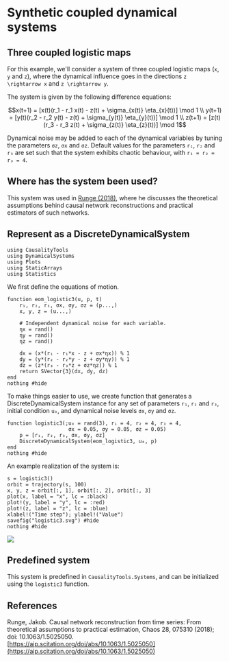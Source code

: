 # Synthetic coupled dynamical systems

## Three coupled logistic maps

For this example, we'll consider a system of three coupled logistic
maps (``x``, ``y`` and ``z``), where the dynamical influence goes in the directions ``z \rightarrow x`` and ``z \rightarrow y``.

The system is given by the following difference equations:

```math
x(t+1) = [x(t)(r_1 - r_1 x(t) - z(t) + \sigma_{x(t)} \eta_{x}(t))] \mod 1 \\
y(t+1) = [y(t)(r_2 - r_2 y(t) - z(t) + \sigma_{y(t)} \eta_{y}(t))] \mod 1 \\
z(t+1) = [z(t)(r_3 - r_3 z(t) + \sigma_{z(t)} \eta_{z}(t))] \mod 1
```

Dynamical noise may be added to each of the dynamical variables by tuning the parameters `σz`, `σx` and `σz`. Default values for the parameters `r₁`, `r₂` and `r₃` are set such that the system exhibits chaotic behaviour, with `r₁ = r₂ = r₃ = 4`.


## Where has the system been used?
This system was used in [Runge (2018)](https://aip.scitation.org/doi/abs/10.1063/1.5025050), where he
discusses the theoretical assumptions behind causal network reconstructions and practical estimators of such networks.


## Represent as a DiscreteDynamicalSystem

```@setup logistic3
using CausalityTools
using DynamicalSystems
using Plots
using StaticArrays
using Statistics
```

We first define the equations of motion.

```@example logistic3
function eom_logistic3(u, p, t)
    r₁, r₂, r₃, σx, σy, σz = (p...,)
    x, y, z = (u...,)

    # Independent dynamical noise for each variable.
    ηx = rand()
    ηy = rand()
    ηz = rand()

    dx = (x*(r₁ - r₁*x - z + σx*ηx)) % 1
    dy = (y*(r₂ - r₂*y - z + σy*ηy)) % 1
    dz = (z*(r₃ - r₃*z + σz*ηz)) % 1
    return SVector{3}(dx, dy, dz)
end
nothing #hide
```

To make things easier to use, we create function that generates a
DiscreteDynamicalSystem instance for any set of parameters `r₁`, `r₂` and `r₃`, initial condition `u₀`, and dynamical noise levels `σx`, `σy` and `σz`.

```@example logistic3
function logistic3(;u₀ = rand(3), r₁ = 4, r₂ = 4, r₃ = 4,
                    σx = 0.05, σy = 0.05, σz = 0.05)
    p = [r₁, r₂, r₃, σx, σy, σz]
    DiscreteDynamicalSystem(eom_logistic3, u₀, p)
end
nothing #hide
```

An example realization of the system is:

```@example logistic3
s = logistic3()
orbit = trajectory(s, 100)
x, y, z = orbit[:, 1], orbit[:, 2], orbit[:, 3]
plot(x, label = "x", lc = :black)
plot!(y, label = "y", lc = :red)
plot!(z, label = "z", lc = :blue)
xlabel!("Time step"); ylabel!("Value")
savefig("logistic3.svg") #hide
nothing #hide
```

![](logistic3.svg)

## Predefined system
This system is predefined in `CausalityTools.Systems`, and can be initialized using the `logistic3` function.


## References

Runge, Jakob. Causal network reconstruction from time series: From theoretical assumptions to practical estimation, Chaos 28, 075310 (2018); doi: 10.1063/1.5025050. [https://aip.scitation.org/doi/abs/10.1063/1.5025050](https://aip.scitation.org/doi/abs/10.1063/1.5025050)
